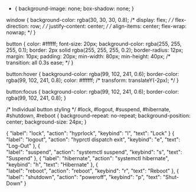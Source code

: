 * {
    background-image: none;
    box-shadow: none;
}

window {
    background-color: rgba(30, 30, 30, 0.8);
    /* display: flex; */
    /* flex-direction: row; */
    /* justify-content: center; */
    /* align-items: center;
    flex-wrap: nowrap; */
}

button {
    color: #ffffff;
    font-size: 20px;
    background-color: rgba(255, 255, 255, 0.1);
    border: 2px solid rgba(255, 255, 255, 0.2);
    border-radius: 12px;
    margin: 10px;
    padding: 20px;
    min-width: 80px;
    min-height: 40px;
    /* transition: all 0.3s ease; */
}

button:hover {
    background-color: rgba(99, 102, 241, 0.6);
    border-color: rgba(99, 102, 241, 0.8);
    color: #ffffff;
    /* transform: translateY(-2px); */
}

button:focus {
    background-color: rgba(99, 102, 241, 0.6);
    border-color: rgba(99, 102, 241, 0.8);
}

/* Individual button styling */
#lock, #logout, #suspend, #hibernate, #shutdown, #reboot {
    background-repeat: no-repeat;
    background-position: center;
    background-size: 24px;
}

















{
    "label": "lock",
    "action": "hyprlock",
    "keybind": "l",
    "text": "Lock"
}
{ 
    "label": "logout",
    "action": "hyprctl dispatch exit",
    "keybind": "e",
    "text": "Log-Out" 
},
{   
    "label": "suspend",
    "action": "systemctl suspend",
    "keybind": "s",
    "text": "Suspend"
},
{ 
    "label": "hibernate",
    "action": "systemctl hibernate",
    "keybind": "h",
    "text": "Hibernate" 
},
{   
    "label": "reboot",
    "action": "reboot",
    "keybind": "r", 
    "text": "Reboot"
},
{   
    "label": "shutdown",
    "action": "poweroff",
    "keybind": "p",
    "text": "Shut-Down" 
}


